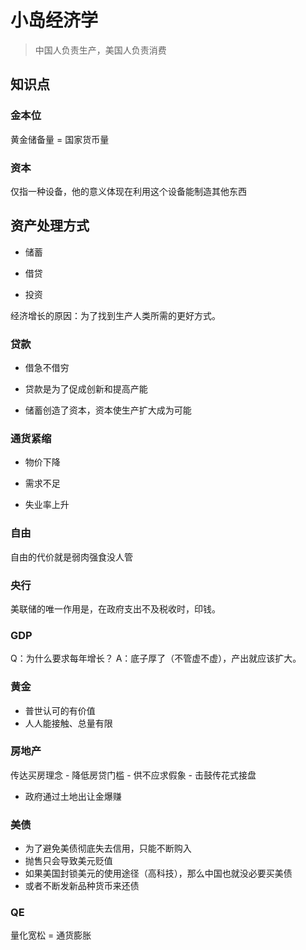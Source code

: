 # 小岛经济学

> 中国人负责生产，美国人负责消费

## 知识点

### 金本位

黄金储备量 = 国家货币量

### 资本

仅指一种设备，他的意义体现在利用这个设备能制造其他东西

## 资产处理方式

- 储蓄

- 借贷

- 投资

经济增长的原因：为了找到生产人类所需的更好方式。

### 贷款

- 借急不借穷

- 贷款是为了促成创新和提高产能

- 储蓄创造了资本，资本使生产扩大成为可能

### 通货紧缩

- 物价下降

- 需求不足

- 失业率上升

### 自由

自由的代价就是弱肉强食没人管

### 央行

美联储的唯一作用是，在政府支出不及税收时，印钱。

### GDP

Q：为什么要求每年增长？
A：底子厚了（不管虚不虚），产出就应该扩大。

### 黄金

- 普世认可的有价值
- 人人能接触、总量有限

### 房地产

传达买房理念 - 降低房贷门槛 - 供不应求假象 - 击鼓传花式接盘

- 政府通过土地出让金爆赚

### 美债

- 为了避免美债彻底失去信用，只能不断购入
- 抛售只会导致美元贬值
- 如果美国封锁美元的使用途径（高科技），那么中国也就没必要买美债
- 或者不断发新品种货币来还债

### QE

量化宽松 = 通货膨胀
